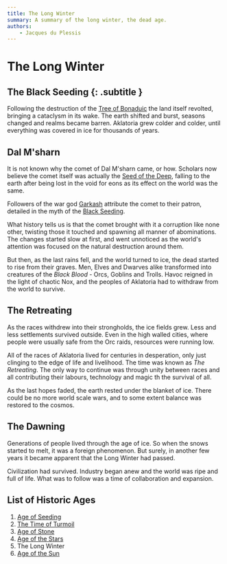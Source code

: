 ```yaml
---
title: The Long Winter
summary: A summary of the long winter, the dead age.
authors:
    - Jacques du Plessis
---
```

# The Long Winter
## The Black Seeding {: .subtitle }
Following the destruction of the [Tree of Bonaduic](/cosmology/magic/places_of_power/world_trees#tree-of-bonaduic) the land itself revolted, bringing a cataclysm in its wake. The earth shifted and burst, seasons changed and realms became barren.  Aklatoria grew colder and colder, until everything was covered in ice for thousands of years.

## Dal M'sharn
It is not known why the comet of Dal M'sharn came, or how.  Scholars now believe the comet itself was actually the [Seed of the Deep](/history/myths/seeds_of_life#the-seed-of-the-deep), falling to the earth after being lost in the void for eons as its effect on the world was the same.

Followers of the war god [Garkash](/religion/deities/garkash) attribute the comet to their patron, detailed in the myth of the [Black Seeding](/history/myths/black_seeding).

What history tells us is that the comet brought with it a corruption like none other, twisting those it touched and spawning all manner of abominations.  The changes started slow at first, and went unnoticed as the world's attention was focused on the natural destruction around them.

But then, as the last rains fell, and the world turned to ice, the dead started to rise from their graves.  Men, Elves and Dwarves alike transformed into creatures of the _Black Blood_ - Orcs, Goblins and Trolls. Havoc reigned in the light of chaotic Nox, and the peoples of Aklatoria had to withdraw from the world to survive.

## The Retreating
As the races withdrew into their strongholds, the ice fields grew.  Less and less settlements survived outside. Even in the high walled cities, where people were usually safe from the Orc raids, resources were running low.

All of the races of Aklatoria lived for centuries in desperation, only just clinging to the edge of life and livelihood.  The time was known as _The Retreating_.  The only way to continue was through unity between races and all contributing their labours, technology and magic th the survival of all.

As the last hopes faded, the earth rested under the blanket of ice. There could be no more world scale wars, and to some extent balance was restored to the cosmos.

## The Dawning
Generations of people lived through the age of ice.  So when the snows started to melt, it was a foreign phenomenon.  But surely, in another few years it became apparent that the Long Winter had passed.

Civilization had survived.  Industry began anew and the world was ripe and full of life.  What was to follow was a time of collaboration and expansion.

## List of Historic Ages
1. [Age of Seeding](/history/ages/age_of_seeding)
2. [The Time of Turmoil](/history/ages/time_of_turmoil)
3. [Age of Stone](/history/ages/age_of_stone)
4. [Age of the Stars](/history/ages/age_of_the_stars)
5. The Long Winter
6. [Age of the Sun](/history/ages/age_of_the_sun)